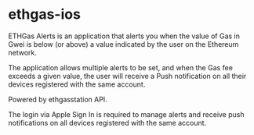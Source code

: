 # ethgas-ios

ETHGas Alerts is an application that alerts you when the value of Gas in Gwei is below (or above) a value indicated by the user on the Ethereum network.

The application allows multiple alerts to be set, and when the Gas fee exceeds a given value, the user will receive a Push notification on all their devices registered with the same account.

Powered by ethgasstation API.

The login via Apple Sign In is required to manage alerts and receive push notifications on all devices registered with the same account.
